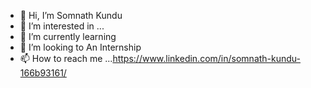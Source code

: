 - 👋 Hi, I’m Somnath Kundu
- 👀 I’m interested in ...
- 🌱 I’m currently learning 
- 💞️ I’m looking to An Internship
- 📫 How to reach me ...https://www.linkedin.com/in/somnath-kundu-166b93161/

<!---
kundusomnath610/kundusomnath610 is a ✨ special ✨ repository because its `README.md` (this file) appears on your GitHub profile.
You can click the Preview link to take a look at your changes.
--->
